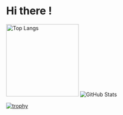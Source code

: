 # Hi there !

<div>
  <img style="height:195px" src="https://github-readme-stats.vercel.app/api/top-langs/?username=stkii&theme=dark&layout=compact" alt="Top Langs" />
  <img src="https://github-readme-stats.vercel.app/api?username=stkii&show_icons=true&theme=dark" alt="GitHub Stats" />
</div>

[![trophy](https://github-profile-trophy.vercel.app/?username=stkii&&rank=SECRET,SSS,SS,S,AAA,AA,A,B,C&theme=alduin)](https://github.com/ryo-ma/github-profile-trophy)
